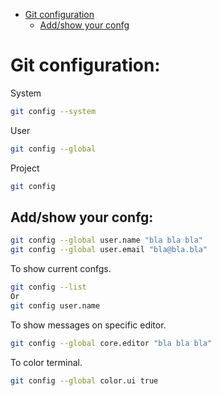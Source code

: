 * [Git configuration](#git-configuration)
    * [Add/show your confg](#addshow-your-confg)

# Git configuration:
System
```bash
git config --system
```
User
```bash
git config --global
```
Project
```bash
git config
```
## Add/show your confg:
```bash
git config --global user.name "bla bla bla"
git config --global user.email "bla@bla.bla"
```
To show current confgs.
```bash
git config --list
Or
git config user.name
```
To show messages on specific editor.
```bash
git config --global core.editor "bla bla bla"
```
To color terminal.
```bash
git config --global color.ui true
```